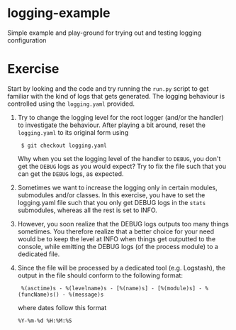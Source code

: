 # logging-example

Simple example and play-ground for trying out and testing logging configuration

Exercise
========

Start by looking and the code and try running the `run.py` script to get 
familiar with the kind of logs that gets generated. The logging behaviour is 
controlled using the `logging.yaml` provided. 

1. Try to change the logging level for the root logger (and/or the handler) 
   to investigate the behaviour. After playing a bit around, reset the 
   `logging.yaml` to its original form using 
   
        $ git checkout logging.yaml

   Why when you set the logging level of the handler to `DEBUG`, you don't 
   get the `DEBUG` logs as you would expect? Try to fix the file such that you 
   can get the `DEBUG` logs, as expected. 

2. Sometimes we want to increase the logging only in certain modules, 
   submodules and/or classes. In this exercise, you have to set the 
   logging.yaml file such that you only get DEBUG logs in the `stats` 
   submodules, whereas all the rest is set to INFO.
    
3. However, you soon realize that the DEBUG logs outputs too many things 
   sometimes. You therefore realize that a better choice for your need 
   would be to keep the level at INFO when things get outputted to the 
   console, while emitting the DEBUG logs (of the process module) to 
   a dedicated file.
   
4. Since the file will be processed by a dedicated tool (e.g. Logstash),
   the output in the file should conform to the following format:
   
    ` %(asctime)s - %(levelname)s - [%(name)s] - [%(module)s] - %(funcName)s() - %(message)s` 
   
    where dates follow this format
   
    ` %Y-%m-%d %H:%M:%S `